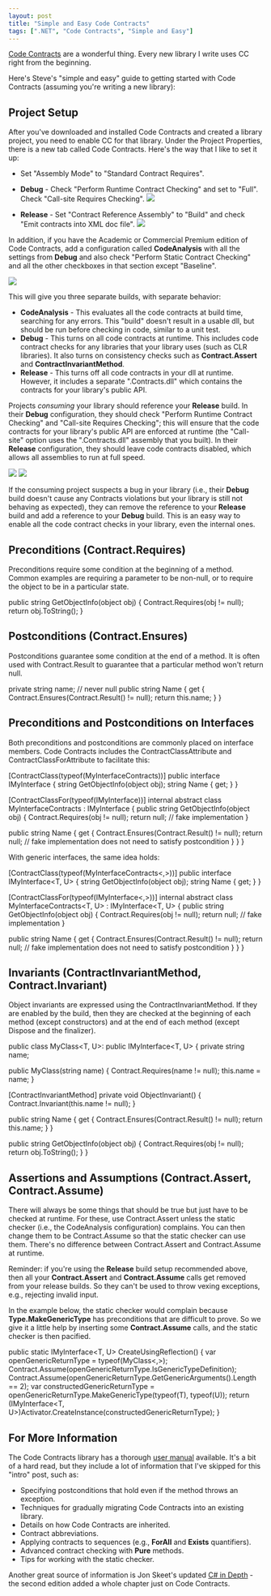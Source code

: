 ```yaml
---
layout: post
title: "Simple and Easy Code Contracts"
tags: [".NET", "Code Contracts", "Simple and Easy"]
---
```



[Code Contracts](http://research.microsoft.com/en-us/projects/contracts/) are a wonderful thing. Every new library I write uses CC right from the beginning.





Here's Steve's "simple and easy" guide to getting started with Code Contracts (assuming you're writing a new library):



## Project Setup



After you've downloaded and installed Code Contracts and created a library project, you need to enable CC for that library. Under the Project Properties, there is a new tab called Code Contracts. Here's the way that I like to set it up:




- Set "Assembly Mode" to "Standard Contract Requires".
- **Debug** - Check "Perform Runtime Contract Checking" and set to "Full". Check "Call-site Requires Checking".
[![](http://2.bp.blogspot.com/_lkN-6AUYgOI/TTctkUEfelI/AAAAAAAAEDo/QxEv15AHduI/s400/CC-debug.PNG)](http://2.bp.blogspot.com/_lkN-6AUYgOI/TTctkUEfelI/AAAAAAAAEDo/QxEv15AHduI/s1600/CC-debug.PNG)

- **Release** - Set "Contract Reference Assembly" to "Build" and check "Emit contracts into XML doc file".
[![](http://3.bp.blogspot.com/_lkN-6AUYgOI/TTct7M3lH3I/AAAAAAAAEDw/0i1jnPgmlcI/s400/CC-release.PNG)](http://3.bp.blogspot.com/_lkN-6AUYgOI/TTct7M3lH3I/AAAAAAAAEDw/0i1jnPgmlcI/s1600/CC-release.PNG)





In addition, if you have the Academic or Commercial Premium edition of Code Contracts, add a configuration called **CodeAnalysis** with all the settings from **Debug** and also check "Perform Static Contract Checking" and all the other checkboxes in that section except "Baseline".



[![](http://4.bp.blogspot.com/_lkN-6AUYgOI/TTc3F4BLDjI/AAAAAAAAEEQ/U5Ly3FuxFOo/s400/CC-analysis.PNG)](http://4.bp.blogspot.com/_lkN-6AUYgOI/TTc3F4BLDjI/AAAAAAAAEEQ/U5Ly3FuxFOo/s1600/CC-analysis.PNG)



This will give you three separate builds, with separate behavior:




 - **CodeAnalysis** - This evaluates all the code contracts at build time, searching for any errors. This "build" doesn't result in a usable dll, but should be run before checking in code, similar to a unit test.
 - **Debug** - This turns on all code contracts at runtime. This includes code contract checks for any libraries that your library uses (such as CLR libraries). It also turns on consistency checks such as **Contract.Assert** and **ContractInvariantMethod**.
 - **Release** - This turns off all code contracts in your dll at runtime. However, it includes a separate ".Contracts.dll" which contains the contracts for your library's public API.




Projects _consuming_ your library should reference your **Release** build. In their **Debug** configuration, they should check "Perform Runtime Contract Checking" and "Call-site Requires Checking"; this will ensure that the code contracts for your library's public API are enforced at runtime (the "Call-site" option uses the ".Contracts.dll" assembly that you built). In their **Release** configuration, they should leave code contracts disabled, which allows all assemblies to run at full speed.



[![](http://1.bp.blogspot.com/_lkN-6AUYgOI/TTct7ry5LrI/AAAAAAAAEEA/m5xPg-lUmzo/s400/CC-consumer-debug.PNG)](http://1.bp.blogspot.com/_lkN-6AUYgOI/TTct7ry5LrI/AAAAAAAAEEA/m5xPg-lUmzo/s1600/CC-consumer-debug.PNG)
[![](http://2.bp.blogspot.com/_lkN-6AUYgOI/TTct73ex9II/AAAAAAAAEEI/0iSZVJvS8XY/s400/CC-consumer-release.PNG)](http://2.bp.blogspot.com/_lkN-6AUYgOI/TTct73ex9II/AAAAAAAAEEI/0iSZVJvS8XY/s1600/CC-consumer-release.PNG)



If the consuming project suspects a bug in your library (i.e., their **Debug** build doesn't cause any Contracts violations but your library is still not behaving as expected), they can remove the reference to your **Release** build and add a reference to your **Debug** build. This is an easy way to enable all the code contract checks in your library, even the internal ones.



## Preconditions (Contract.Requires)



Preconditions require some condition at the beginning of a method. Common examples are requiring a parameter to be non-null, or to require the object to be in a particular state.




public string GetObjectInfo(object obj)
{
  Contract.Requires(obj != null);
  return obj.ToString();
}


## Postconditions (Contract.Ensures)



Postconditions guarantee some condition at the end of a method. It is often used with Contract.Result to guarantee that a particular method won't return null.




private string name; // never null
public string Name
{
  get
  {
    Contract.Ensures(Contract.Result<string>() != null);
    return this.name;
  }
}


## Preconditions and Postconditions on Interfaces



Both preconditions and postconditions are commonly placed on interface members. Code Contracts includes the ContractClassAttribute and ContractClassForAttribute to facilitate this:




[ContractClass(typeof(MyInterfaceContracts))]
public interface IMyInterface
{
  string GetObjectInfo(object obj);
  string Name { get; }
}

[ContractClassFor(typeof(IMyInterface))]
internal abstract class MyInterfaceContracts : IMyInterface
{
  public string GetObjectInfo(object obj)
  {
    Contract.Requires(obj != null);
    return null; // fake implementation
  }

  public string Name
  {
    get
    {
      Contract.Ensures(Contract.Result<string>() != null);
      return null; // fake implementation does not need to satisfy postcondition
    }
  }
}




With generic interfaces, the same idea holds:




[ContractClass(typeof(MyInterfaceContracts<,>))]
public interface IMyInterface<T, U>
{
  string GetObjectInfo(object obj);
  string Name { get; }
}

[ContractClassFor(typeof(IMyInterface<,>))]
internal abstract class MyInterfaceContracts<T, U> : IMyInterface<T, U>
{
  public string GetObjectInfo(object obj)
  {
    Contract.Requires(obj != null);
    return null; // fake implementation
  }

  public string Name
  {
    get
    {
      Contract.Ensures(Contract.Result<string>() != null);
      return null; // fake implementation does not need to satisfy postcondition
    }
  }
}


## Invariants (ContractInvariantMethod, Contract.Invariant)



Object invariants are expressed using the ContractInvariantMethod. If they are enabled by the build, then they are checked at the beginning of each method (except constructors) and at the end of each method (except Dispose and the finalizer).




public class MyClass<T, U>: public IMyInterface<T, U>
{
  private string name;

  public MyClass(string name)
  {
    Contract.Requires(name != null);
    this.name = name;
  }

  [ContractInvariantMethod]
  private void ObjectInvariant()
  {
    Contract.Invariant(this.name != null);
  }

  public string Name
  {
    get
    {
      Contract.Ensures(Contract.Result<string>() != null);
      return this.name;
    }
  }

  public string GetObjectInfo(object obj)
  {
    Contract.Requires(obj != null);
    return obj.ToString();
  }
}


## Assertions and Assumptions (Contract.Assert, Contract.Assume)



There will always be some things that should be true but just have to be checked at runtime. For these, use Contract.Assert unless the static checker (i.e., the CodeAnalysis configuration) complains. You can then change them to be Contract.Assume so that the static checker can use them. There's no difference between Contract.Assert and Contract.Assume at runtime.





Reminder: if you're using the **Release** build setup recommended above, then all your **Contract.Assert** and **Contract.Assume** calls get removed from your release builds. So they can't be used to throw vexing exceptions, e.g., rejecting invalid input.





In the example below, the static checker would complain because **Type.MakeGenericType** has preconditions that are difficult to prove. So we give it a little help by inserting some **Contract.Assume** calls, and the static checker is then pacified.




public static IMyInterface<T, U> CreateUsingReflection()
{
  var openGenericReturnType = typeof(MyClass<,>);
  Contract.Assume(openGenericReturnType.IsGenericTypeDefinition);
  Contract.Assume(openGenericReturnType.GetGenericArguments().Length == 2);
  var constructedGenericReturnType = openGenericReturnType.MakeGenericType(typeof(T), typeof(U));
  return (IMyInterface<T, U>)Activator.CreateInstance(constructedGenericReturnType);
}


## For More Information



The Code Contracts library has a thorough [user manual](http://research.microsoft.com/en-us/projects/contracts/userdoc.pdf) available. It's a bit of a hard read, but they include a lot of information that I've skipped for this "intro" post, such as:




  - Specifying postconditions that hold even if the method throws an exception.
  - Techniques for gradually migrating Code Contracts into an existing library.
  - Details on how Code Contracts are inherited.
  - Contract abbreviations.
  - Applying contracts to sequences (e.g., **ForAll** and **Exists** quantifiers).
  - Advanced contract checking with **Pure** methods.
  - Tips for working with the static checker.




Another great source of information is Jon Skeet's updated [C# in Depth](http://www.amazon.com/gp/product/1935182471?ie=UTF8&tag=stepheclearys-20&linkCode=as2&camp=1789&creative=390957&creativeASIN=1935182471) - the second edition added a whole chapter just on Code Contracts.

